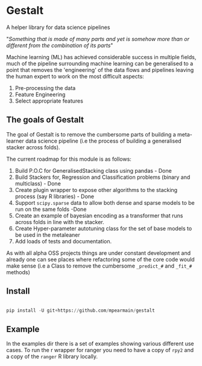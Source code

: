 # Gestalt

A helper library for data science pipelines

"_Something that is made of many parts and yet is somehow more than or different from the combination of its parts_"

Machine learning (ML) has achieved considerable success in multiple fields, much of the pipeline surrounding machine 
learning can be generalised to a point that removes the 'engineering' of the data flows and pipelines leaving the human
expert to work on the most difficult aspects:

1. Pre-processing the data
2. Feature Engineering
3. Select appropriate features

## The goals of Gestalt
The goal of Gestalt is to remove the cumbersome parts of building a meta-learner data science pipeline (i.e the process
of building a generalised stacker across folds).

The current roadmap for this module is as follows:

1. Build P.O.C for GeneralisedStacking class using pandas - Done
2. Build Stackers for, Regression and Classification problems (binary and multiclass) - Done
3. Create plugin wrapper to expose other algorithms to the stacking process (say R libraries) - Done
4. Support `scipy.sparse` data to allow both dense and sparse models to be run on the same folds -Done
5. Create an example of bayesian encoding as a transformer that runs across folds in line with the stacker.
6. Create Hyper-parameter autotuning class for the set of base models to be used in the metaleaner
7. Add loads of tests and documentation.

As with all alpha OSS projects things are under constant development and already one can see places where refactoring some
of the core code would make sense (i.e a Class to remove the cumbersome `_predict_#` and `_fit_#` methods)


## Install 
```python

pip install -U git+https://github.com/mpearmain/gestalt
```

## Example 
In the examples dir there is a set of examples showing various different use cases.
To run the r wrapper for ranger you need to have a  copy of `rpy2` and a copy of the `ranger` R library locally.
